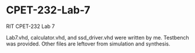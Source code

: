 # CPET-232-Lab-7
RIT CPET-232 Lab 7

Lab7.vhd, calculator.vhd, and ssd_driver.vhd were written by me. Testbench was provided. Other files are leftover from simulation and synthesis.
